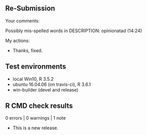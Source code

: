 ## Re-Submission

Your comments: 

  Possibly mis-spelled words in DESCRIPTION:
     opinionatad (14:24)


My actions: 

- Thanks, fixed.




## Test environments

* local Win10, R 3.5.2
* ubuntu 16.04.06 (on travis-ci), R 3.6.1 
* win-builder (devel and release)



## R CMD check results

0 errors | 0 warnings | 1 note

* This is a new release.
